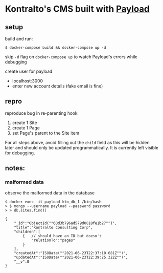 # Kontralto's CMS built with [Payload](https://github.com/payloadcms/payload)

## setup
build and run:
```
$ docker-compose build && docker-compose up -d
```
skip `-d` flag on `docker-compose up` to watch Payload's errors while debugging

create user for payload
* localhost:3000
* enter new account details (fake email is fine)


## repro
reproduce bug in re-parenting hook 
1. create 1 Site
1. create 1 Page
1. set Page's parent to the Site item

For all steps above, avoid filling out the `child` field as this will be hidden later and should only be updated programmatically. It is currently left visible for debugging.

## notes:
### malformed data
observe the malformed data in the database
```
$ docker exec -it payload-kto_db_1 /bin/bash
> $ mongo --username payload --password password
> > db.sites.find()

{
    "_id":"ObjectId(""60d3b796ad579d0018fe1b27"")",
    "title":"Kontralto Consulting Corp",
    "children":[
        {   // should have an ID but doesn't
            "relationTo":"pages"
        }
    ],
    "createdAt":"ISODate(""2021-06-23T22:37:10.681Z"")",
    "updatedAt":"ISODate(""2021-06-23T22:39:25.322Z"")",
    "__v":0
}

```















